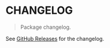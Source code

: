 # CHANGELOG

> Package changelog.

See [GitHub Releases](https://github.com/stdlib-js/random-iter-t/releases) for the changelog.